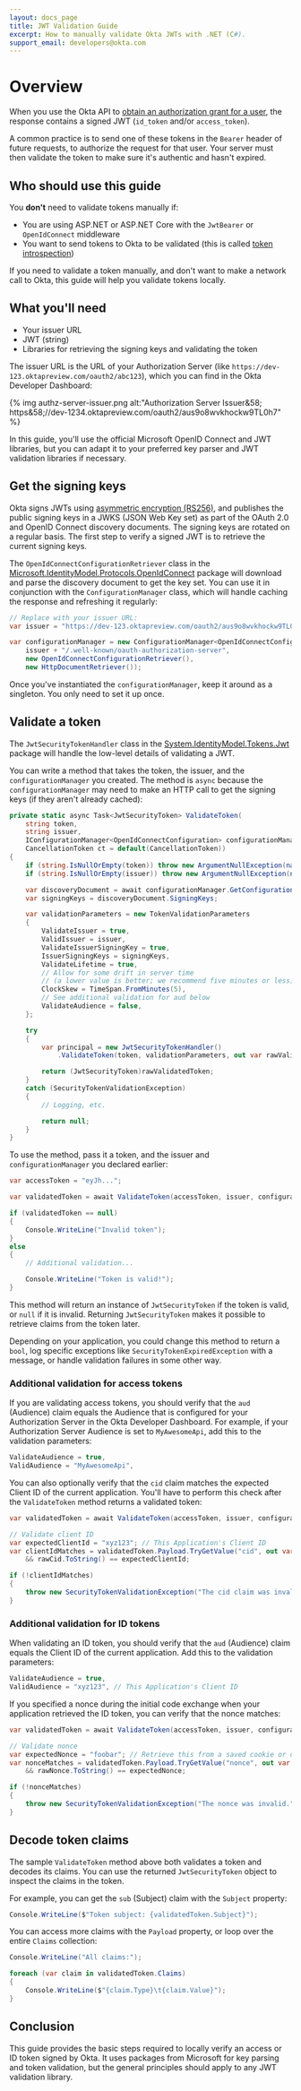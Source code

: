 ```yaml
---
layout: docs_page
title: JWT Validation Guide
excerpt: How to manually validate Okta JWTs with .NET (C#).
support_email: developers@okta.com
---
```


# Overview

When you use the Okta API to [obtain an authorization grant for a user](https://developer.okta.com/docs/api/resources/oauth2.html#obtain-an-authorization-grant-from-a-user), the response contains a signed JWT (`id_token` and/or `access_token`).

A common practice is to send one of these tokens in the `Bearer` header of future requests, to authorize the request for that user. Your server must then validate the token to make sure it's authentic and hasn't expired.

## Who should use this guide

You **don't** need to validate tokens manually if:

* You are using ASP.NET or ASP.NET Core with the `JwtBearer` or `OpenIdConnect` middleware
* You want to send tokens to Okta to be validated (this is called [token introspection](https://developer.okta.com/docs/api/resources/oauth2.html#introspection-request))

If you need to validate a token manually, and don't want to make a network call to Okta, this guide will help you validate tokens locally.

## What you'll need

* Your issuer URL
* JWT (string)
* Libraries for retrieving the signing keys and validating the token

The issuer URL is the URL of your Authorization Server (like `https://dev-123.oktapreview.com/oauth2/abc123`), which you can find in the Okta Developer Dashboard:

{% img authz-server-issuer.png alt:"Authorization Server Issuer&58; https&58;//dev-1234.oktapreview.com/oauth2/aus9o8wvkhockw9TL0h7" %}

In this guide, you'll use the official Microsoft OpenID Connect and JWT libraries, but you can adapt it to your preferred key parser and JWT validation libraries if necessary.

## Get the signing keys

Okta signs JWTs using [asymmetric encryption (RS256)](https://stackoverflow.com/a/39239395/3191599), and publishes the public signing keys in a JWKS (JSON Web Key set) as part of the OAuth 2.0 and OpenID Connect discovery documents. The signing keys are rotated on a regular basis. The first step to verify a signed JWT is to retrieve the current signing keys.

The `OpenIdConnectConfigurationRetriever` class in the [Microsoft.IdentityModel.Protocols.OpenIdConnect](https://www.nuget.org/packages/Microsoft.IdentityModel.Protocols.OpenIdConnect/) package will download and parse the discovery document to get the key set. You can use it in conjunction with the `ConfigurationManager` class, which will handle caching the response and refreshing it regularly:

```csharp
// Replace with your issuer URL:
var issuer = "https://dev-123.oktapreview.com/oauth2/aus9o8wvkhockw9TL0h7";

var configurationManager = new ConfigurationManager<OpenIdConnectConfiguration>(
    issuer + "/.well-known/oauth-authorization-server",
    new OpenIdConnectConfigurationRetriever(),
    new HttpDocumentRetriever());
```

Once you've instantiated the `configurationManager`, keep it around as a singleton. You only need to set it up once.

## Validate a token

The `JwtSecurityTokenHandler` class in the [System.IdentityModel.Tokens.Jwt](https://www.nuget.org/packages/System.IdentityModel.Tokens.Jwt) package will handle the low-level details of validating a JWT.

You can write a method that takes the token, the issuer, and the `configurationManager` you created. The method is `async` because the `configurationManager` may need to make an HTTP call to get the signing keys (if they aren't already cached):

```csharp
private static async Task<JwtSecurityToken> ValidateToken(
    string token,
    string issuer,
    IConfigurationManager<OpenIdConnectConfiguration> configurationManager,
    CancellationToken ct = default(CancellationToken))
{
    if (string.IsNullOrEmpty(token)) throw new ArgumentNullException(nameof(token));
    if (string.IsNullOrEmpty(issuer)) throw new ArgumentNullException(nameof(issuer));

    var discoveryDocument = await configurationManager.GetConfigurationAsync(ct);
    var signingKeys = discoveryDocument.SigningKeys;

    var validationParameters = new TokenValidationParameters
    {
        ValidateIssuer = true,
        ValidIssuer = issuer,
        ValidateIssuerSigningKey = true,
        IssuerSigningKeys = signingKeys,
        ValidateLifetime = true,
        // Allow for some drift in server time
        // (a lower value is better; we recommend five minutes or less)
        ClockSkew = TimeSpan.FromMinutes(5),
        // See additional validation for aud below
        ValidateAudience = false,
    };

    try
    {
        var principal = new JwtSecurityTokenHandler()
            .ValidateToken(token, validationParameters, out var rawValidatedToken);

        return (JwtSecurityToken)rawValidatedToken;
    }
    catch (SecurityTokenValidationException)
    {
        // Logging, etc.

        return null;
    }
}
```

To use the method, pass it a token, and the issuer and `configurationManager` you declared earlier:

```csharp
var accessToken = "eyJh...";

var validatedToken = await ValidateToken(accessToken, issuer, configurationManager);

if (validatedToken == null)
{
    Console.WriteLine("Invalid token");
}
else
{
    // Additional validation...

    Console.WriteLine("Token is valid!");
}
```

This method will return an instance of `JwtSecurityToken` if the token is valid, or `null` if it is invalid. Returning `JwtSecurityToken` makes it possible to retrieve claims from the token later.

Depending on your application, you could change this method to return a `bool`, log specific exceptions like `SecurityTokenExpiredException` with a message, or handle validation failures in some other way.

### Additional validation for access tokens

If you are validating access tokens, you should verify that the `aud` (Audience) claim equals the Audience that is configured for your Authorization Server in the Okta Developer Dashboard. For example, if your Authorization Server Audience is set to `MyAwesomeApi`, add this to the validation parameters:

```csharp
ValidateAudience = true,
ValidAudience = "MyAwesomeApi",
```

You can also optionally verify that the `cid` claim matches the expected Client ID of the current application. You'll have to perform this check after the `ValidateToken` method returns a validated token:

```csharp
var validatedToken = await ValidateToken(accessToken, issuer, configurationManager);

// Validate client ID
var expectedClientId = "xyz123"; // This Application's Client ID
var clientIdMatches = validatedToken.Payload.TryGetValue("cid", out var rawCid)
    && rawCid.ToString() == expectedClientId;

if (!clientIdMatches)
{
    throw new SecurityTokenValidationException("The cid claim was invalid.");
}
```

### Additional validation for ID tokens

When validating an ID token, you should verify that the `aud` (Audience) claim equals the Client ID of the current application. Add this to the validation parameters:

```csharp
ValidateAudience = true,
ValidAudience = "xyz123", // This Application's Client ID
```

If you specified a nonce during the initial code exchange when your application retrieved the ID token, you can verify that the nonce matches:

```csharp
var validatedToken = await ValidateToken(accessToken, issuer, configurationManager);

// Validate nonce
var expectedNonce = "foobar"; // Retrieve this from a saved cookie or other mechanism
var nonceMatches = validatedToken.Payload.TryGetValue("nonce", out var rawNonce)
    && rawNonce.ToString() == expectedNonce;

if (!nonceMatches)
{
    throw new SecurityTokenValidationException("The nonce was invalid.");
}
```

## Decode token claims

The sample `ValidateToken` method above both validates a token and decodes its claims. You can use the returned `JwtSecurityToken` object to inspect the claims in the token.

For example, you can get the `sub` (Subject) claim with the `Subject` property:

```csharp
Console.WriteLine($"Token subject: {validatedToken.Subject}");
```

You can access more claims with the `Payload` property, or loop over the entire `Claims` collection:

```csharp
Console.WriteLine("All claims:");

foreach (var claim in validatedToken.Claims)
{
    Console.WriteLine($"{claim.Type}\t{claim.Value}");
}
```

## Conclusion

This guide provides the basic steps required to locally verify an access or ID token signed by Okta. It uses packages from Microsoft for key parsing and token validation, but the general principles should apply to any JWT validation library.

